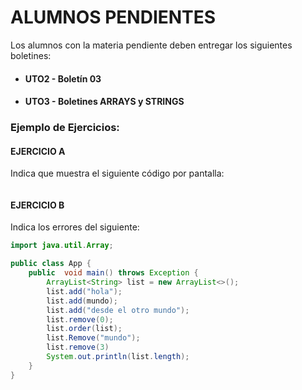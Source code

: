 # ALUMNOS PENDIENTES
Los alumnos con la materia pendiente deben entregar los siguientes boletines:
- #### UTO2 - Boletín 03
- #### UTO3 - Boletines ARRAYS y STRINGS

### Ejemplo de Ejercicios:
#### EJERCICIO A
Indica que muestra el siguiente código por pantalla:
```java

```


#### EJERCICIO B
Indica los errores del siguiente:
```java
import java.util.Array;

public class App {
    public  void main() throws Exception {        
        ArrayList<String> list = new ArrayList<>();
        list.add("hola");
        list.add(mundo);
        list.add("desde el otro mundo");
        list.remove(0);        
        list.order(list);
        list.Remove("mundo");
        list.remove(3)
        System.out.println(list.length);
    }
}
```




